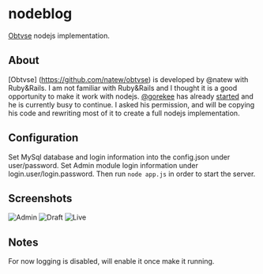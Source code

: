 nodeblog
========
[Obtvse](http://github.com/NateW/obtvse) nodejs implementation. 

## About
[Obtvse] (https://github.com/natew/obtvse) is developed by @natew with Ruby&Rails. 
I am not familiar with Ruby&Rails and I thought it is a good opportunity to make it work with nodejs. [@gorekee](https://github.com/gorekee) has already [started](https://github.com/gorekee/obtvse-node.js) and he 
is currently busy to continue. I asked his permission, and will be copying his code and rewriting most of it to create a full nodejs implementation.

## Configuration
Set MySql database and login information into the config.json under user/password.
Set Admin module login information under login.user/login.password.
Then run `node app.js` in order to start the server.

## Screenshots
![Admin](http://i.imgur.com/hfnm9.png)
![Draft](http://i.imgur.com/x4lXL.png)
![Live](http://i.imgur.com/wbVJN.png)

## Notes
For now logging is disabled, will enable it once make it running.